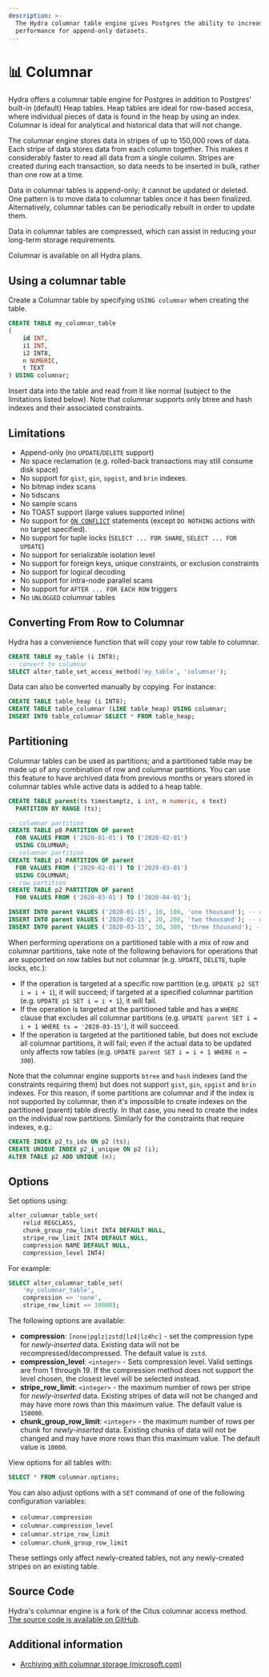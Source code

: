 ```yaml
---
description: >-
  The Hydra columnar table engine gives Postgres the ability to increase
  performance for append-only datasets.
---
```


# 📊 Columnar

Hydra offers a columnar table engine for Postgres in addition to Postgres' built-in (default) Heap tables. Heap tables are ideal for row-based access, where individual pieces of data is found in the heap by using an index. Columnar is ideal for analytical and historical data that will not change.

The columnar engine stores data in stripes of up to 150,000 rows of data. Each stripe of data stores data from each column together. This makes it considerably faster to read all data from a single column. Stripes are created during each transaction, so data needs to be inserted in bulk, rather than one row at a time.

Data in columnar tables is append-only; it cannot be updated or deleted. One pattern is to move data to columnar tables once it has been finalized. Alternatively, columnar tables can be periodically rebuilt in order to update them.

Data in columnar tables are compressed, which can assist in reducing your long-term storage requirements.

Columnar is available on all Hydra plans.

## Using a columnar table

Create a Columnar table by specifying `USING columnar` when creating the table.

```sql
CREATE TABLE my_columnar_table
(
    id INT,
    i1 INT,
    i2 INT8,
    n NUMERIC,
    t TEXT
) USING columnar;
```

Insert data into the table and read from it like normal (subject to the limitations listed below). Note that columnar supports only btree and hash indexes and their associated constraints.

## Limitations

* Append-only (no `UPDATE`/`DELETE` support)
* No space reclamation (e.g. rolled-back transactions may still consume disk space)
* No support for `gist`, `gin`, `spgist`, and `brin` indexes.
* No bitmap index scans
* No tidscans
* No sample scans
* No TOAST support (large values supported inline)
* No support for [`ON CONFLICT`](https://www.postgresql.org/docs/12/sql-insert.html#SQL-ON-CONFLICT) statements (except `DO NOTHING` actions with no target specified).
* No support for tuple locks (`SELECT ... FOR SHARE`, `SELECT ... FOR UPDATE`)
* No support for serializable isolation level
* No support for foreign keys, unique constraints, or exclusion constraints
* No support for logical decoding
* No support for intra-node parallel scans
* No support for `AFTER ... FOR EACH ROW` triggers
* No `UNLOGGED` columnar tables

## Converting From Row to Columnar

Hydra has a convenience function that will copy your row table to columnar.

```sql
CREATE TABLE my_table (i INT8);
-- convert to columnar
SELECT alter_table_set_access_method('my_table', 'columnar');
```

Data can also be converted manually by copying. For instance:

```sql
CREATE TABLE table_heap (i INT8);
CREATE TABLE table_columnar (LIKE table_heap) USING columnar;
INSERT INTO table_columnar SELECT * FROM table_heap;
```

## Partitioning

Columnar tables can be used as partitions; and a partitioned table may be made up of any combination of row and columnar partitions. You can use this feature to have archived data from previous months or years stored in columnar tables while active data is added to a heap table.

```sql
CREATE TABLE parent(ts timestamptz, i int, n numeric, s text)
  PARTITION BY RANGE (ts);

-- columnar partition
CREATE TABLE p0 PARTITION OF parent
  FOR VALUES FROM ('2020-01-01') TO ('2020-02-01')
  USING COLUMNAR;
-- columnar partition
CREATE TABLE p1 PARTITION OF parent
  FOR VALUES FROM ('2020-02-01') TO ('2020-03-01')
  USING COLUMNAR;
-- row partition
CREATE TABLE p2 PARTITION OF parent
  FOR VALUES FROM ('2020-03-01') TO ('2020-04-01');

INSERT INTO parent VALUES ('2020-01-15', 10, 100, 'one thousand'); -- columnar
INSERT INTO parent VALUES ('2020-02-15', 20, 200, 'two thousand'); -- columnar
INSERT INTO parent VALUES ('2020-03-15', 30, 300, 'three thousand'); -- row
```

When performing operations on a partitioned table with a mix of row and columnar partitions, take note of the following behaviors for operations that are supported on row tables but not columnar (e.g. `UPDATE`, `DELETE`, tuple locks, etc.):

* If the operation is targeted at a specific row partition (e.g. `UPDATE p2 SET i = i + 1`), it will succeed; if targeted at a specified columnar partition (e.g. `UPDATE p1 SET i = i + 1`), it will fail.
* If the operation is targeted at the partitioned table and has a `WHERE` clause that excludes all columnar partitions (e.g. `UPDATE parent SET i = i + 1 WHERE ts = '2020-03-15'`), it will succeed.
* If the operation is targeted at the partitioned table, but does not exclude all columnar partitions, it will fail; even if the actual data to be updated only affects row tables (e.g. `UPDATE parent SET i = i + 1 WHERE n = 300`).

Note that the columnar engine supports `btree` and `hash` indexes (and the constraints requiring them) but does not support `gist`, `gin`, `spgist` and `brin` indexes. For this reason, if some partitions are columnar and if the index is not supported by columnar, then it's impossible to create indexes on the partitioned (parent) table directly. In that case, you need to create the index on the individual row partitions. Similarly for the constraints that require indexes, e.g.:

```sql
CREATE INDEX p2_ts_idx ON p2 (ts);
CREATE UNIQUE INDEX p2_i_unique ON p2 (i);
ALTER TABLE p2 ADD UNIQUE (n);
```

## Options

Set options using:

```sql
alter_columnar_table_set(
    relid REGCLASS,
    chunk_group_row_limit INT4 DEFAULT NULL,
    stripe_row_limit INT4 DEFAULT NULL,
    compression NAME DEFAULT NULL,
    compression_level INT4)
```

For example:

```sql
SELECT alter_columnar_table_set(
    'my_columnar_table',
    compression => 'none',
    stripe_row_limit => 10000);
```

The following options are available:

* **compression**: `[none|pglz|zstd|lz4|lz4hc]` - set the compression type for _newly-inserted_ data. Existing data will not be recompressed/decompressed. The default value is `zstd`.
* **compression\_level**: `<integer>` - Sets compression level. Valid settings are from 1 through 19. If the compression method does not support the level chosen, the closest level will be selected instead.
* **stripe\_row\_limit**: `<integer>` - the maximum number of rows per stripe for _newly-inserted_ data. Existing stripes of data will not be changed and may have more rows than this maximum value. The default value is `150000`.
* **chunk\_group\_row\_limit**: `<integer>` - the maximum number of rows per chunk for _newly-inserted_ data. Existing chunks of data will not be changed and may have more rows than this maximum value. The default value is `10000`.

View options for all tables with:

```sql
SELECT * FROM columnar.options;
```

You can also adjust options with a `SET` command of one of the following configuration variables:

* `columnar.compression`
* `columnar.compression_level`
* `columnar.stripe_row_limit`
* `columnar.chunk_group_row_limit`

These settings only affect newly-created tables, not any newly-created stripes on an existing table.

## Source Code

Hydra's columnar engine is a fork of the Citus columnar access method. [The source code is available on GitHub](https://github.com/HydrasDB/hydra/tree/main/columnar).

## Additional information

* [Archiving with columnar storage (microsoft.com)](https://docs.citusdata.com/en/stable/use\_cases/timeseries.html#archiving-with-columnar-storage)

